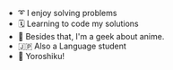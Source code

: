- ➰ I enjoy solving problems
- 🗓️ Learning to code my solutions
- 🍥 Besides that, I'm a geek about anime.
- 🇯🇵 Also a Language student
- 👐 Yoroshiku!

<!---
goyal079/goyal079 is a ✨ special ✨ repository because its `README.md` (this file) appears on your GitHub profile.
You can click the Preview link to take a look at your changes.
--->
